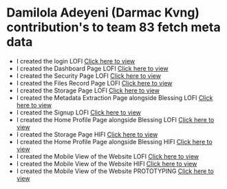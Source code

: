 # Damilola Adeyeni (Darmac Kvng) contribution's to team 83 fetch meta data
- I created the login LOFI [Click here to view](https://www.figma.com/file/zdA5Fl8wrHI2wBe1e3lR7j/FIGMA?node-id=1690%3A13034)
- I created the Dashboard Page LOFI [Click here to view](https://www.figma.com/file/zdA5Fl8wrHI2wBe1e3lR7j/FIGMA?node-id=1692%3A13034)
- I created the Security Page LOFI [Click here to view](https://www.figma.com/file/zdA5Fl8wrHI2wBe1e3lR7j/FIGMA?node-id=1692%3A13035)
- I created the Files Record Page LOFI [Click here to view](https://www.figma.com/file/zdA5Fl8wrHI2wBe1e3lR7j/FIGMA?node-id=1692%3A13036)
- I created the Storage Page LOFI [Click here to view](https://www.figma.com/file/zdA5Fl8wrHI2wBe1e3lR7j/FIGMA?node-id=1692%3A13037)
- I created the Metadata Extraction Page alongside Blessing LOFI [Click here to view](https://www.figma.com/file/zdA5Fl8wrHI2wBe1e3lR7j/FIGMA?node-id=1692%3A13038)
- I created the Signup LOFI [Click here to view](https://www.figma.com/file/zdA5Fl8wrHI2wBe1e3lR7j/FIGMA?node-id=1692%3A13039)
- I created the Home Profile Page alongside Blessing LOFI [Click here to view](https://www.figma.com/file/zdA5Fl8wrHI2wBe1e3lR7j/FIGMA?node-id=1692%3A13040)
- I created the Storage Page HIFI [Click here to view](https://www.figma.com/file/zdA5Fl8wrHI2wBe1e3lR7j/FIGMA?node-id=1692%3A13041)
- I created the Home Profile Page alongside Blessing HIFI [Click here to view](https://www.figma.com/file/zdA5Fl8wrHI2wBe1e3lR7j/FIGMA?node-id=1692%3A13042)
- I created the Mobile View of the Website LOFI [Click here to view](https://www.figma.com/file/zdA5Fl8wrHI2wBe1e3lR7j/FIGMA?node-id=1692%3A13043)
- I created the Mobile View of the Website HIFI [Click here to view](https://www.figma.com/file/zdA5Fl8wrHI2wBe1e3lR7j/FIGMA?node-id=1692%3A13044)
- I created the Mobile View of the Website PROTOTYPING [Click here to view](https://www.figma.com/file/zdA5Fl8wrHI2wBe1e3lR7j/FIGMA?node-id=1692%3A13044)